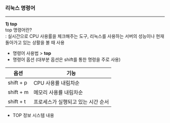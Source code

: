 ### 리눅스 명령어
---
**1) top**  
top 명령어란?  
: 실시간으로 CPU 사용률을 체크해주는 도구, 리눅스를 사용하는 서버의 성능이나 현재 돌아가고 있는 상활을 볼 때 사용

- 명령어 사용법 > **top**  
- 명령어 옵션 (대부분 옵션은 shift를 통한 명령을 주로 사용)  

| 옵션      | 기능                               |  
|-----------|------------------------------------|  
| shift + p | CPU 사용률 내림차순                |  
| shift + m | 메모리 사용률 내림차순             |  
| shift + t | 프로세스가 실행되고 있는 시간 순서 |  
- TOP 정보 시스템 내용
